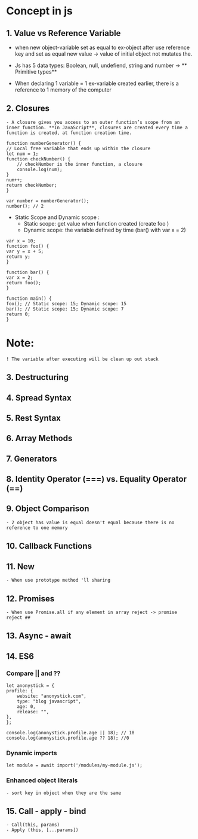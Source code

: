 # Concept in js

## 1. Value vs Reference Variable

- when new object-variable set as equal to ex-object after use reference key and set as equal new value -> value of initial object not mutates the.

- Js has 5 data types: Boolean, null, undefiend, string and number -> ** Primitive types**
- When declaring 1 variable = 1 ex-variable created earlier, there is a reference to 1 memory of the computer

## 2. Closures

    - A closure gives you access to an outer function’s scope from an inner function. **In JavaScript**, closures are created every time a function is created, at function creation time.

```
function numberGenerator() {
// Local free variable that ends up within the closure
let num = 1;
function checkNumber() {
	// checkNumber is the inner function, a closure
	console.log(num);
}
num++;
return checkNumber;
}

var number = numberGenerator();
number(); // 2
```

- Static Scope and Dynamic scope :
  - Static scope: get value when function created (create foo )
  - Dynamic scope: the variable defined by time (bar() with var x = 2)

```
var x = 10;
function foo() {
var y = x + 5;
return y;
}

function bar() {
var x = 2;
return foo();
}

function main() {
foo(); // Static scope: 15; Dynamic scope: 15
bar(); // Static scope: 15; Dynamic scope: 7
return 0;
}

```

# Note:

    ! The variable after executing will be clean up out stack

## 3. Destructuring

## 4. Spread Syntax

## 5. Rest Syntax

## 6. Array Methods

## 7. Generators

## 8. Identity Operator (===) vs. Equality Operator (==)

## 9. Object Comparison

    - 2 object has value is equal doesn't equal because there is no reference to one memory

## 10. Callback Functions

## 11. New

    - When use prototype method 'll sharing

## 12. Promises

    - When use Promise.all if any element in array reject -> promise reject ##

## 13. Async - await

## 14. ES6

### Compare || and ??

```
let anonystick = {
profile: {
	website: "anonystick.com",
	type: "blog javascript",
	age: 0,
	release: "",
},
};

console.log(anonystick.profile.age || 18); // 18
console.log(anonystick.profile.age ?? 18); //0
```

### Dynamic imports

```
let module = await import('/modules/my-module.js');

```



### Enhanced object literals
	- sort key in object when they are the same
## 15. Call - apply - bind
    - Call(this, params)
    - Apply (this, [...params])
